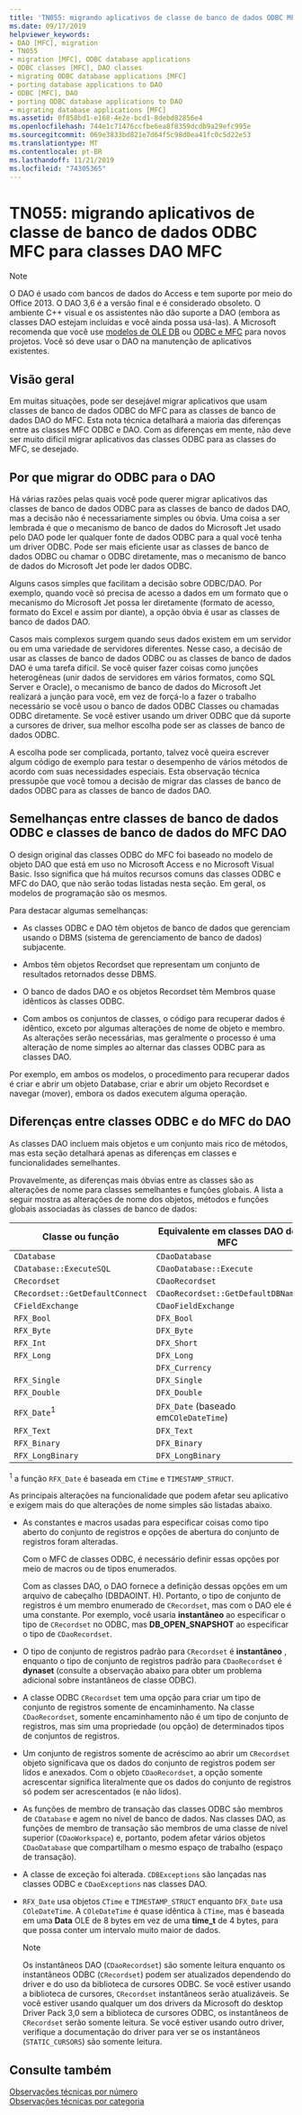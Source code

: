 ```yaml
---
title: 'TN055: migrando aplicativos de classe de banco de dados ODBC MFC para classes DAO MFC'
ms.date: 09/17/2019
helpviewer_keywords:
- DAO [MFC], migration
- TN055
- migration [MFC], ODBC database applications
- ODBC classes [MFC], DAO classes
- migrating ODBC database applications [MFC]
- porting database applications to DAO
- ODBC [MFC], DAO
- porting ODBC database applications to DAO
- migrating database applications [MFC]
ms.assetid: 0f858bd1-e168-4e2e-bcd1-8debd82856e4
ms.openlocfilehash: 744e1c71476ccfbe6ea8f8359dcdb9a29efc995e
ms.sourcegitcommit: 069e3833bd821e7d64f5c98d0ea41fc0c5d22e53
ms.translationtype: MT
ms.contentlocale: pt-BR
ms.lasthandoff: 11/21/2019
ms.locfileid: "74305365"
---
```

# <a name="tn055-migrating-mfc-odbc-database-class-applications-to-mfc-dao-classes"></a>TN055: migrando aplicativos de classe de banco de dados ODBC MFC para classes DAO MFC

> [!NOTE]
> O DAO é usado com bancos de dados do Access e tem suporte por meio do Office 2013. O DAO 3,6 é a versão final e é considerado obsoleto. O ambiente C++ visual e os assistentes não dão suporte a DAO (embora as classes DAO estejam incluídas e você ainda possa usá-las). A Microsoft recomenda que você use [modelos de OLE DB](../data/oledb/ole-db-templates.md) ou [ODBC e MFC](../data/odbc/odbc-and-mfc.md) para novos projetos. Você só deve usar o DAO na manutenção de aplicativos existentes.

## <a name="overview"></a>Visão geral

Em muitas situações, pode ser desejável migrar aplicativos que usam classes de banco de dados ODBC do MFC para as classes de banco de dados DAO do MFC. Esta nota técnica detalhará a maioria das diferenças entre as classes MFC ODBC e DAO. Com as diferenças em mente, não deve ser muito difícil migrar aplicativos das classes ODBC para as classes do MFC, se desejado.

## <a name="why-migrate-from-odbc-to-dao"></a>Por que migrar do ODBC para o DAO

Há várias razões pelas quais você pode querer migrar aplicativos das classes de banco de dados ODBC para as classes de banco de dados DAO, mas a decisão não é necessariamente simples ou óbvia. Uma coisa a ser lembrada é que o mecanismo de banco de dados do Microsoft Jet usado pelo DAO pode ler qualquer fonte de dados ODBC para a qual você tenha um driver ODBC. Pode ser mais eficiente usar as classes de banco de dados ODBC ou chamar o ODBC diretamente, mas o mecanismo de banco de dados do Microsoft Jet pode ler dados ODBC.

Alguns casos simples que facilitam a decisão sobre ODBC/DAO. Por exemplo, quando você só precisa de acesso a dados em um formato que o mecanismo do Microsoft Jet possa ler diretamente (formato de acesso, formato do Excel e assim por diante), a opção óbvia é usar as classes de banco de dados DAO.

Casos mais complexos surgem quando seus dados existem em um servidor ou em uma variedade de servidores diferentes. Nesse caso, a decisão de usar as classes de banco de dados ODBC ou as classes de banco de dados DAO é uma tarefa difícil. Se você quiser fazer coisas como junções heterogêneas (unir dados de servidores em vários formatos, como SQL Server e Oracle), o mecanismo de banco de dados do Microsoft Jet realizará a junção para você, em vez de forçá-lo a fazer o trabalho necessário se você usou o banco de dados ODBC Classes ou chamadas ODBC diretamente. Se você estiver usando um driver ODBC que dá suporte a cursores de driver, sua melhor escolha pode ser as classes de banco de dados ODBC.

A escolha pode ser complicada, portanto, talvez você queira escrever algum código de exemplo para testar o desempenho de vários métodos de acordo com suas necessidades especiais. Esta observação técnica pressupõe que você tomou a decisão de migrar das classes de banco de dados ODBC para as classes de banco de dados DAO.

## <a name="similarities-between-odbc-database-classes-and-mfc-dao-database-classes"></a>Semelhanças entre classes de banco de dados ODBC e classes de banco de dados do MFC DAO

O design original das classes ODBC do MFC foi baseado no modelo de objeto DAO que está em uso no Microsoft Access e no Microsoft Visual Basic. Isso significa que há muitos recursos comuns das classes ODBC e MFC do DAO, que não serão todas listadas nesta seção. Em geral, os modelos de programação são os mesmos.

Para destacar algumas semelhanças:

- As classes ODBC e DAO têm objetos de banco de dados que gerenciam usando o DBMS (sistema de gerenciamento de banco de dados) subjacente.

- Ambos têm objetos Recordset que representam um conjunto de resultados retornados desse DBMS.

- O banco de dados DAO e os objetos Recordset têm Membros quase idênticos às classes ODBC.

- Com ambos os conjuntos de classes, o código para recuperar dados é idêntico, exceto por algumas alterações de nome de objeto e membro. As alterações serão necessárias, mas geralmente o processo é uma alteração de nome simples ao alternar das classes ODBC para as classes DAO.

Por exemplo, em ambos os modelos, o procedimento para recuperar dados é criar e abrir um objeto Database, criar e abrir um objeto Recordset e navegar (mover), embora os dados executem alguma operação.

## <a name="differences-between-odbc-and-dao-mfc-classes"></a>Diferenças entre classes ODBC e do MFC do DAO

As classes DAO incluem mais objetos e um conjunto mais rico de métodos, mas esta seção detalhará apenas as diferenças em classes e funcionalidades semelhantes.

Provavelmente, as diferenças mais óbvias entre as classes são as alterações de nome para classes semelhantes e funções globais. A lista a seguir mostra as alterações de nome dos objetos, métodos e funções globais associadas às classes de banco de dados:

|Classe ou função|Equivalente em classes DAO do MFC|
|-----------------------|-----------------------------------|
|`CDatabase`|`CDaoDatabase`|
|`CDatabase::ExecuteSQL`|`CDaoDatabase::Execute`|
|`CRecordset`|`CDaoRecordset`|
|`CRecordset::GetDefaultConnect`|`CDaoRecordset::GetDefaultDBName`|
|`CFieldExchange`|`CDaoFieldExchange`|
|`RFX_Bool`|`DFX_Bool`|
|`RFX_Byte`|`DFX_Byte`|
|`RFX_Int`|`DFX_Short`|
|`RFX_Long`|`DFX_Long`|
||`DFX_Currency`|
|`RFX_Single`|`DFX_Single`|
|`RFX_Double`|`DFX_Double`|
|`RFX_Date`<sup>1</sup>|`DFX_Date` (baseado em`COleDateTime`)|
|`RFX_Text`|`DFX_Text`|
|`RFX_Binary`|`DFX_Binary`|
|`RFX_LongBinary`|`DFX_LongBinary`|

<sup>1</sup> a função `RFX_Date` é baseada em `CTime` e `TIMESTAMP_STRUCT`.

As principais alterações na funcionalidade que podem afetar seu aplicativo e exigem mais do que alterações de nome simples são listadas abaixo.

- As constantes e macros usadas para especificar coisas como tipo aberto do conjunto de registros e opções de abertura do conjunto de registros foram alteradas.

   Com o MFC de classes ODBC, é necessário definir essas opções por meio de macros ou de tipos enumerados.

   Com as classes DAO, o DAO fornece a definição dessas opções em um arquivo de cabeçalho (DBDAOINT. H). Portanto, o tipo de conjunto de registros é um membro enumerado de `CRecordset`, mas com o DAO ele é uma constante. Por exemplo, você usaria **instantâneo** ao especificar o tipo de `CRecordset` no ODBC, mas **DB_OPEN_SNAPSHOT** ao especificar o tipo de `CDaoRecordset`.

- O tipo de conjunto de registros padrão para `CRecordset` é **instantâneo** , enquanto o tipo de conjunto de registros padrão para `CDaoRecordset` é **dynaset** (consulte a observação abaixo para obter um problema adicional sobre instantâneos de classe ODBC).

- A classe ODBC `CRecordset` tem uma opção para criar um tipo de conjunto de registros somente de encaminhamento. Na classe `CDaoRecordset`, somente encaminhamento não é um tipo de conjunto de registros, mas sim uma propriedade (ou opção) de determinados tipos de conjuntos de registros.

- Um conjunto de registros somente de acréscimo ao abrir um `CRecordset` objeto significava que os dados do conjunto de registros podem ser lidos e anexados. Com o objeto `CDaoRecordset`, a opção somente acrescentar significa literalmente que os dados do conjunto de registros só podem ser acrescentados (e não lidos).

- As funções de membro de transação das classes ODBC são membros de `CDatabase` e agem no nível de banco de dados. Nas classes DAO, as funções de membro de transação são membros de uma classe de nível superior (`CDaoWorkspace`) e, portanto, podem afetar vários objetos `CDaoDatabase` que compartilham o mesmo espaço de trabalho (espaço de transação).

- A classe de exceção foi alterada. `CDBExceptions` são lançadas nas classes ODBC e `CDaoExceptions` nas classes DAO.

- `RFX_Date` usa objetos `CTime` e `TIMESTAMP_STRUCT` enquanto `DFX_Date` usa `COleDateTime`. A `COleDateTime` é quase idêntica à `CTime`, mas é baseada em uma **Data** OLE de 8 bytes em vez de uma **time_t** de 4 bytes, para que possa conter um intervalo muito maior de dados.

   > [!NOTE]
   > Os instantâneos DAO (`CDaoRecordset`) são somente leitura enquanto os instantâneos ODBC (`CRecordset`) podem ser atualizados dependendo do driver e do uso da biblioteca de cursores ODBC. Se você estiver usando a biblioteca de cursores, `CRecordset` instantâneos serão atualizáveis. Se você estiver usando qualquer um dos drivers da Microsoft do desktop Driver Pack 3,0 sem a biblioteca de cursores ODBC, os instantâneos de `CRecordset` serão somente leitura. Se você estiver usando outro driver, verifique a documentação do driver para ver se os instantâneos (`STATIC_CURSORS`) são somente leitura.

## <a name="see-also"></a>Consulte também

[Observações técnicas por número](../mfc/technical-notes-by-number.md)<br/>
[Observações técnicas por categoria](../mfc/technical-notes-by-category.md)
